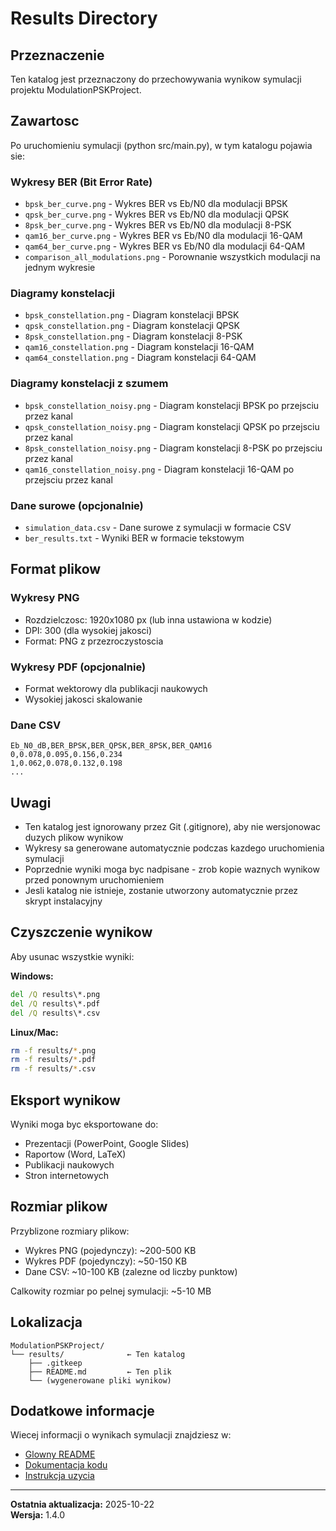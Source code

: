 # Results Directory

## Przeznaczenie

Ten katalog jest przeznaczony do przechowywania wynikow symulacji projektu ModulationPSKProject.

## Zawartosc

Po uruchomieniu symulacji (python src/main.py), w tym katalogu pojawia sie:

### Wykresy BER (Bit Error Rate)

- `bpsk_ber_curve.png` - Wykres BER vs Eb/N0 dla modulacji BPSK
- `qpsk_ber_curve.png` - Wykres BER vs Eb/N0 dla modulacji QPSK
- `8psk_ber_curve.png` - Wykres BER vs Eb/N0 dla modulacji 8-PSK
- `qam16_ber_curve.png` - Wykres BER vs Eb/N0 dla modulacji 16-QAM
- `qam64_ber_curve.png` - Wykres BER vs Eb/N0 dla modulacji 64-QAM
- `comparison_all_modulations.png` - Porownanie wszystkich modulacji na jednym wykresie

### Diagramy konstelacji

- `bpsk_constellation.png` - Diagram konstelacji BPSK
- `qpsk_constellation.png` - Diagram konstelacji QPSK
- `8psk_constellation.png` - Diagram konstelacji 8-PSK
- `qam16_constellation.png` - Diagram konstelacji 16-QAM
- `qam64_constellation.png` - Diagram konstelacji 64-QAM

### Diagramy konstelacji z szumem

- `bpsk_constellation_noisy.png` - Diagram konstelacji BPSK po przejsciu przez kanal
- `qpsk_constellation_noisy.png` - Diagram konstelacji QPSK po przejsciu przez kanal
- `8psk_constellation_noisy.png` - Diagram konstelacji 8-PSK po przejsciu przez kanal
- `qam16_constellation_noisy.png` - Diagram konstelacji 16-QAM po przejsciu przez kanal

### Dane surowe (opcjonalnie)

- `simulation_data.csv` - Dane surowe z symulacji w formacie CSV
- `ber_results.txt` - Wyniki BER w formacie tekstowym

## Format plikow

### Wykresy PNG

- Rozdzielczosc: 1920x1080 px (lub inna ustawiona w kodzie)
- DPI: 300 (dla wysokiej jakosci)
- Format: PNG z przezroczystoscia

### Wykresy PDF (opcjonalnie)

- Format wektorowy dla publikacji naukowych
- Wysokiej jakosci skalowanie

### Dane CSV

```csv
Eb_N0_dB,BER_BPSK,BER_QPSK,BER_8PSK,BER_QAM16
0,0.078,0.095,0.156,0.234
1,0.062,0.078,0.132,0.198
...
```

## Uwagi

- Ten katalog jest ignorowany przez Git (.gitignore), aby nie wersjonowac duzych plikow wynikow
- Wykresy sa generowane automatycznie podczas kazdego uruchomienia symulacji
- Poprzednie wyniki moga byc nadpisane - zrob kopie waznych wynikow przed ponownym uruchomieniem
- Jesli katalog nie istnieje, zostanie utworzony automatycznie przez skrypt instalacyjny

## Czyszczenie wynikow

Aby usunac wszystkie wyniki:

**Windows:**

```cmd
del /Q results\*.png
del /Q results\*.pdf
del /Q results\*.csv
```

**Linux/Mac:**

```bash
rm -f results/*.png
rm -f results/*.pdf
rm -f results/*.csv
```

## Eksport wynikow

Wyniki moga byc eksportowane do:

- Prezentacji (PowerPoint, Google Slides)
- Raportow (Word, LaTeX)
- Publikacji naukowych
- Stron internetowych

## Rozmiar plikow

Przyblizone rozmiary plikow:

- Wykres PNG (pojedynczy): ~200-500 KB
- Wykres PDF (pojedynczy): ~50-150 KB
- Dane CSV: ~10-100 KB (zalezne od liczby punktow)

Calkowity rozmiar po pelnej symulacji: ~5-10 MB

## Lokalizacja

```
ModulationPSKProject/
└── results/              ← Ten katalog
    ├── .gitkeep
    ├── README.md         ← Ten plik
    └── (wygenerowane pliki wynikow)
```

## Dodatkowe informacje

Wiecej informacji o wynikach symulacji znajdziesz w:

- [Glowny README](../README.md)
- [Dokumentacja kodu](../docs/code-documentation.md)
- [Instrukcja uzycia](../docs/installation.md)

---

**Ostatnia aktualizacja:** 2025-10-22  
**Wersja:** 1.4.0
